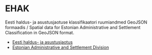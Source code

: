 # EHAK

Eesti haldus- ja asustusjaotuse klassifikaatori ruumiandmed GeoJSON formaadis / Spatial data for Estonian Administrative and Settlement Classification in GeoJSON format.

- [Eesti haldus- ja asustusjaotus](http://geoportaal.maaamet.ee/est/Andmed-ja-kaardid/Haldus-ja-asustusjaotus-p119.html)
- [Estonian Administrative and Settlement Division](http://geoportaal.maaamet.ee/eng/Maps-and-Data/Administrative-and-Settlement-Division-p312.html)

